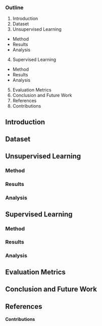 ### Outline
1. Introduction
2. Dataset
3. Unsupervised Learning
  - Method
  - Results
  - Analysis
4. Supervised Learning
  - Method
  - Results
  - Analysis
5. Evaluation Metrics
6. Conclusion and Future Work
7. References
8. Contributions

## Introduction
## Dataset
## Unsupervised Learning
### Method
### Results
### Analysis
## Supervised Learning
### Method
### Results
### Analysis
## Evaluation Metrics
## Conclusion and Future Work
## References
#### Contributions
